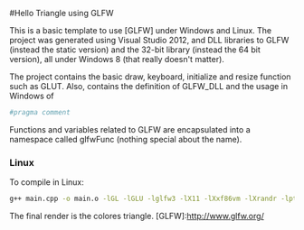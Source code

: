 #Hello Triangle using GLFW

This is a basic template to use [GLFW] under Windows and Linux. The project was generated using Visual Studio 2012, and DLL libraries to GLFW (instead the static version) and the 32-bit library (instead the 64 bit version), all under Windows 8 (that really doesn't matter).

The project contains the basic draw, keyboard, initialize and resize function such as GLUT. Also, contains the definition of GLFW_DLL and the usage in Windows of 
```sh
#pragma comment
```

Functions and variables related to GLFW are encapsulated into a namespace called glfwFunc (nothing special about the name).

### Linux
To compile in Linux:

```sh
g++ main.cpp -o main.o -lGL -lGLU -lglfw3 -lX11 -lXxf86vm -lXrandr -lpthread -lXi
```

The final render is the colores triangle.
[GLFW]:http://www.glfw.org/